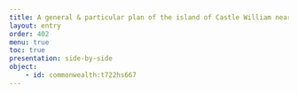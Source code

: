 ```yaml
---
title: A general & particular plan of the island of Castle William near Boston
layout: entry
order: 402
menu: true
toc: true
presentation: side-by-side
object:
    - id: commonwealth:t722hs667
---
```

